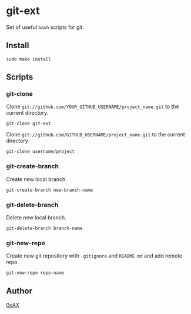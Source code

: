 # git-ext

Set of useful `bash` scripts for git.

## Install

```
sudo make install
```

## Scripts

### git-clone

Clone `git://github.com/YOUR_GITHUB_USERNAME/project_name.git` to the current directory.

```
git-clone git-ext
```

Clone `git://github.com/GITHUB_USERNAME/project_name.git` to the current directory

```
git-clone username/project
```

### git-create-branch

Create new local branch.

```
git-create-branch new-branch-name
```

### git-delete-branch

Delete new local branch.

```
git-delete-branch branch-name
```

### git-new-repo

Create new git repository with `.gitignore` and `README.md` and add remote repo

```
git-new-repo repo-name
```

## Author

[0xAX](https://twitter.com/0xAX)